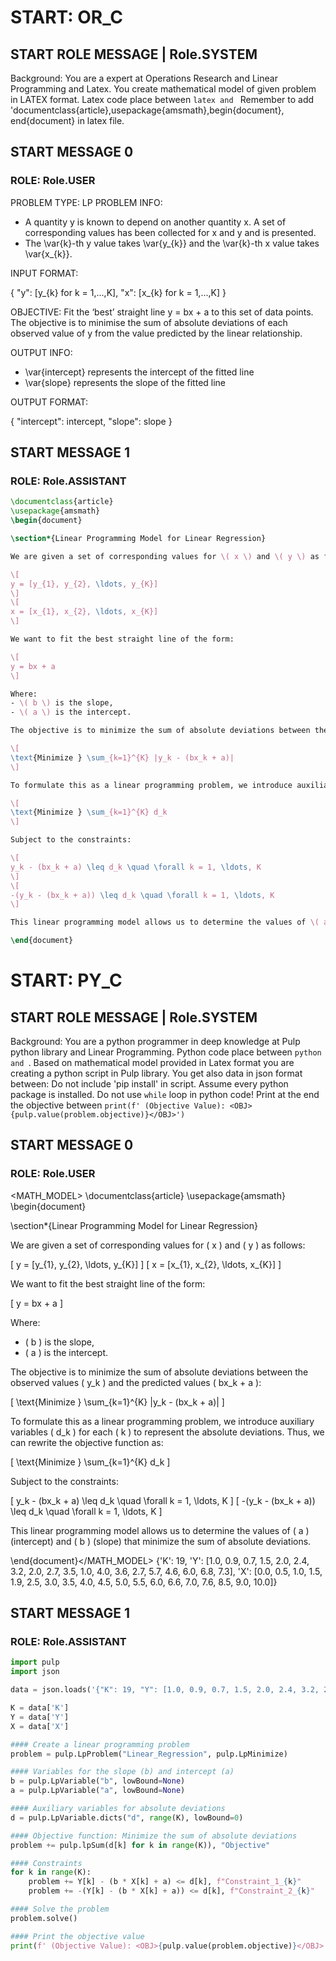 # START: OR_C 
## START ROLE MESSAGE | Role.SYSTEM 
Background: You are a expert at Operations Research and Linear Programming and Latex. You create mathematical model of given problem in LATEX format. Latex code place between ```latex and ``` Remember to add 'documentclass{article},usepackage{amsmath},begin{document}, end{document} in latex file. 
## START MESSAGE 0 
### ROLE: Role.USER
<DESCRIPTION>
PROBLEM TYPE: LP
PROBLEM INFO:

- A quantity y is known to depend on another quantity x. A set of corresponding values has been collected for x and y and is presented.
- The \var{k}-th y value takes \var{y_{k}} and the \var{k}-th x value takes \var{x_{k}}.

INPUT FORMAT:

{
    "y": [y_{k} for k = 1,...,K],
    "x": [x_{k} for k = 1,...,K]
}


OBJECTIVE: Fit the ‘best’ straight line y = bx + a to this set of data points. The objective is to minimise the sum of absolute deviations of each observed value of y from the value predicted by the linear relationship.

OUTPUT INFO:

- \var{intercept} represents the intercept of the fitted line
- \var{slope} represents the slope of the fitted line

OUTPUT FORMAT:

{
    "intercept": intercept,
    "slope": slope
}
</DESCRIPTION>


## START MESSAGE 1 
### ROLE: Role.ASSISTANT
```latex
\documentclass{article}
\usepackage{amsmath}
\begin{document}

\section*{Linear Programming Model for Linear Regression}

We are given a set of corresponding values for \( x \) and \( y \) as follows:

\[
y = [y_{1}, y_{2}, \ldots, y_{K}]
\]
\[
x = [x_{1}, x_{2}, \ldots, x_{K}]
\]

We want to fit the best straight line of the form:

\[
y = bx + a
\]

Where:
- \( b \) is the slope,
- \( a \) is the intercept.

The objective is to minimize the sum of absolute deviations between the observed values \( y_k \) and the predicted values \( bx_k + a \):

\[
\text{Minimize } \sum_{k=1}^{K} |y_k - (bx_k + a)|
\]

To formulate this as a linear programming problem, we introduce auxiliary variables \( d_k \) for each \( k \) to represent the absolute deviations. Thus, we can rewrite the objective function as:

\[
\text{Minimize } \sum_{k=1}^{K} d_k
\]

Subject to the constraints:

\[
y_k - (bx_k + a) \leq d_k \quad \forall k = 1, \ldots, K
\]
\[
-(y_k - (bx_k + a)) \leq d_k \quad \forall k = 1, \ldots, K
\]

This linear programming model allows us to determine the values of \( a \) (intercept) and \( b \) (slope) that minimize the sum of absolute deviations.

\end{document}
```

# START: PY_C 
## START ROLE MESSAGE | Role.SYSTEM 
Background: You are a python programmer in deep knowledge at Pulp python library and Linear Programming. Python code place between ```python and ```. Based on mathematical model provided in Latex format you are creating a python script in Pulp library. You get also data in json format between: <DATA></DATA> Do not include 'pip install' in script. Assume every python package is installed. Do not use `while` loop in python code! Print at the end the objective between <OBJ></OBJ> `print(f' (Objective Value): <OBJ>{pulp.value(problem.objective)}</OBJ>')` 
## START MESSAGE 0 
### ROLE: Role.USER
<MATH_MODEL>
\documentclass{article}
\usepackage{amsmath}
\begin{document}

\section*{Linear Programming Model for Linear Regression}

We are given a set of corresponding values for \( x \) and \( y \) as follows:

\[
y = [y_{1}, y_{2}, \ldots, y_{K}]
\]
\[
x = [x_{1}, x_{2}, \ldots, x_{K}]
\]

We want to fit the best straight line of the form:

\[
y = bx + a
\]

Where:
- \( b \) is the slope,
- \( a \) is the intercept.

The objective is to minimize the sum of absolute deviations between the observed values \( y_k \) and the predicted values \( bx_k + a \):

\[
\text{Minimize } \sum_{k=1}^{K} |y_k - (bx_k + a)|
\]

To formulate this as a linear programming problem, we introduce auxiliary variables \( d_k \) for each \( k \) to represent the absolute deviations. Thus, we can rewrite the objective function as:

\[
\text{Minimize } \sum_{k=1}^{K} d_k
\]

Subject to the constraints:

\[
y_k - (bx_k + a) \leq d_k \quad \forall k = 1, \ldots, K
\]
\[
-(y_k - (bx_k + a)) \leq d_k \quad \forall k = 1, \ldots, K
\]

This linear programming model allows us to determine the values of \( a \) (intercept) and \( b \) (slope) that minimize the sum of absolute deviations.

\end{document}</MATH_MODEL>
<DATA>
{'K': 19, 'Y': [1.0, 0.9, 0.7, 1.5, 2.0, 2.4, 3.2, 2.0, 2.7, 3.5, 1.0, 4.0, 3.6, 2.7, 5.7, 4.6, 6.0, 6.8, 7.3], 'X': [0.0, 0.5, 1.0, 1.5, 1.9, 2.5, 3.0, 3.5, 4.0, 4.5, 5.0, 5.5, 6.0, 6.6, 7.0, 7.6, 8.5, 9.0, 10.0]}</DATA>


## START MESSAGE 1 
### ROLE: Role.ASSISTANT
```python
import pulp
import json

data = json.loads('{"K": 19, "Y": [1.0, 0.9, 0.7, 1.5, 2.0, 2.4, 3.2, 2.0, 2.7, 3.5, 1.0, 4.0, 3.6, 2.7, 5.7, 4.6, 6.0, 6.8, 7.3], "X": [0.0, 0.5, 1.0, 1.5, 1.9, 2.5, 3.0, 3.5, 4.0, 4.5, 5.0, 5.5, 6.0, 6.6, 7.0, 7.6, 8.5, 9.0, 10.0]}')

K = data['K']
Y = data['Y']
X = data['X']

#### Create a linear programming problem
problem = pulp.LpProblem("Linear_Regression", pulp.LpMinimize)

#### Variables for the slope (b) and intercept (a)
b = pulp.LpVariable("b", lowBound=None)
a = pulp.LpVariable("a", lowBound=None)

#### Auxiliary variables for absolute deviations
d = pulp.LpVariable.dicts("d", range(K), lowBound=0)

#### Objective function: Minimize the sum of absolute deviations
problem += pulp.lpSum(d[k] for k in range(K)), "Objective"

#### Constraints
for k in range(K):
    problem += Y[k] - (b * X[k] + a) <= d[k], f"Constraint_1_{k}"
    problem += -(Y[k] - (b * X[k] + a)) <= d[k], f"Constraint_2_{k}"

#### Solve the problem
problem.solve()

#### Print the objective value
print(f' (Objective Value): <OBJ>{pulp.value(problem.objective)}</OBJ>')
```

